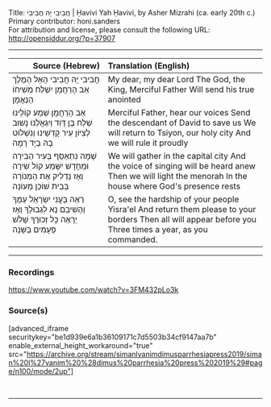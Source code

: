 <html>
<head></head>
<body>
Title: חֲבִיבִי יָהּ חֲבִיבִי | Ḥavivi Yah Ḥavivi, by Asher Mizrahi (ca. early 20th c.)<br />
Primary contributor: honi.sanders<br />
For attribution and license, please consult the following URL: <a href="http://opensiddur.org/?p=37907">http://opensiddur.org/?p=37907</a>
<p />
<hr />

<table style="margin-left: auto;margin-right: auto;" class="draggable">
<thead><tr><th id="x" style="text-align: right;">Source (Hebrew)</th><th style="text-align: left;">Translation (English)</th></tr></thead>
<tbody>
<tr><td style="vertical-align:top;">
<div class="liturgy" lang="he">
חֲבִיבִי יָהּ חֲבִיבִי 
הָאֵל הַמֶּלֶך אַב הָרַחֲמָן 
יִשְׁלַח מְשִׁיחוֹ הַנֶּאֱמָן
</span></div></td>

<td style="vertical-align:top;">
<div class="english" lang="en">
My dear, my dear Lord
The God, the King, Merciful Father
Will send his true anointed
</div></td></tr>


<tr><td style="vertical-align:top;">
<div class="liturgy" lang="he">
אַב הָרַחֲמָן שְׁמַע קוֹלֵינוּ 
שְׁלַח בֶּן דָּוִד וְיִגְאֲלֵנוּ 
נָשוּב לְצִיּוֹן עִיר קָדְשֵׁינוּ 
וְנִשְׁלוֹט בָהּ בְיָד רָמָה
</span></div></td>

<td style="vertical-align:top;">
<div class="english" lang="en">
Merciful Father, hear our voices
Send the descendant of David to save us
We will return to Tsiyon, our holy city
And we will rule it proudly
</div></td></tr>


<tr><td style="vertical-align:top;">
<div class="liturgy" lang="he">
שָׁמָּה נִתְאַסֵּף בְּעִיר הַבִּירָה 
וּמֵחָדָשׁ יִשָּׁמַע קוֹל שִׁירָה 
וְאָז נַדְלִיק אֶת הַמְּנוֹרָה 
בְּבֵית שׁוֹכֵן מְעוֹנָה
</span></div></td>

<td style="vertical-align:top;">
<div class="english" lang="en">
We will gather in the capital city
And the voice of singing will be heard anew
Then we will light the menorah
In the house where God's presence rests
</div></td></tr>


<tr><td style="vertical-align:top;">
<div class="liturgy" lang="he">
רְאֵה בָּעֳנִי יִשְׂרָאֵל עַמֶּךָ 
וְהָשִׁיבֵם נָא לִגְבוּלָךָ 
וְאָז יֵרָאֶה כָּל זְכוּרֶךָ 
שָׁלֹשׁ פְּעָמִים בַּשָּׁנָה
</span></div></td>

<td style="vertical-align:top;">
<div class="english" lang="en">
O, see the hardship of your people Yisra'el
And return them please to your borders
Then all will appear before you
Three times a year, as you commanded.
</div></td></tr>
</tbody></table>

<hr />

<h3>Recordings</h3>

https://www.youtube.com/watch?v=3FM432pLo3k

<h3>Source(s)</h3>

[advanced_iframe securitykey="be1d939e6a1b36109171c7d5503b34cf9147aa7b" enable_external_height_workaround="true" src="https://archive.org/stream/simanlvanimdimusparrhesiapress2019/siman%20l%27vanim%20%28dimus%20parrhesia%20press%202019%29#page/n100/mode/2up"]

&nbsp;

<hr />

&nbsp;
</body>
</html>